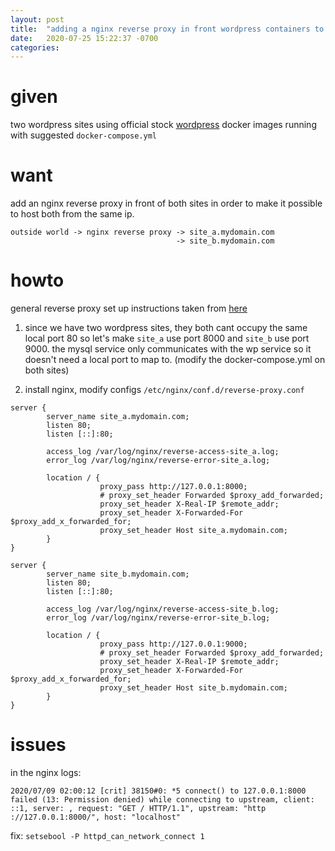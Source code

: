 ```yaml
---
layout: post
title:  "adding a nginx reverse proxy in front wordpress containers to host multiple sites"
date:   2020-07-25 15:22:37 -0700
categories: 
---
```


# given
two wordpress sites using official stock [wordpress](https://hub.docker.com/_/wordpress) docker images running with suggested `docker-compose.yml`

# want
add an nginx reverse proxy in front of both sites in order to make it possible to host both from the same ip.
```
outside world -> nginx reverse proxy -> site_a.mydomain.com
                                     -> site_b.mydomain.com
```

# howto
general reverse proxy set up instructions taken from [here](https://www.scaleway.com/en/docs/how-to-configure-nginx-reverse-proxy/#:~:text=A%20Nginx%20HTTPS%20reverse%20proxy%20is%20an%20intermediary%20proxy%20service,response%20back%20to%20the%20client.)

1. since we have two wordpress sites, they both cant occupy the same local port 80 so let's make `site_a` use port 8000 and `site_b` use port 9000. the mysql service only communicates with the wp service so it doesn't need a local port to map to. (modify the docker-compose.yml on both sites)

2. install nginx, modify configs `/etc/nginx/conf.d/reverse-proxy.conf`

```
server {
        server_name site_a.mydomain.com;
        listen 80;
        listen [::]:80;

        access_log /var/log/nginx/reverse-access-site_a.log;
        error_log /var/log/nginx/reverse-error-site_a.log;

        location / {
                    proxy_pass http://127.0.0.1:8000;
                    # proxy_set_header Forwarded $proxy_add_forwarded;
                    proxy_set_header X-Real-IP $remote_addr;
                    proxy_set_header X-Forwarded-For $proxy_add_x_forwarded_for;
                    proxy_set_header Host site_a.mydomain.com;
        }
}

server {
        server_name site_b.mydomain.com;
        listen 80;
        listen [::]:80;

        access_log /var/log/nginx/reverse-access-site_b.log;
        error_log /var/log/nginx/reverse-error-site_b.log;

        location / {
                    proxy_pass http://127.0.0.1:9000;
                    # proxy_set_header Forwarded $proxy_add_forwarded;
                    proxy_set_header X-Real-IP $remote_addr;
                    proxy_set_header X-Forwarded-For $proxy_add_x_forwarded_for;
                    proxy_set_header Host site_b.mydomain.com;
        }
}
```

# issues
in the nginx logs:

```
2020/07/09 02:00:12 [crit] 38150#0: *5 connect() to 127.0.0.1:8000 failed (13: Permission denied) while connecting to upstream, client: ::1, server: , request: "GET / HTTP/1.1", upstream: "http ://127.0.0.1:8000/", host: "localhost"
```

fix: `setsebool -P httpd_can_network_connect 1`
